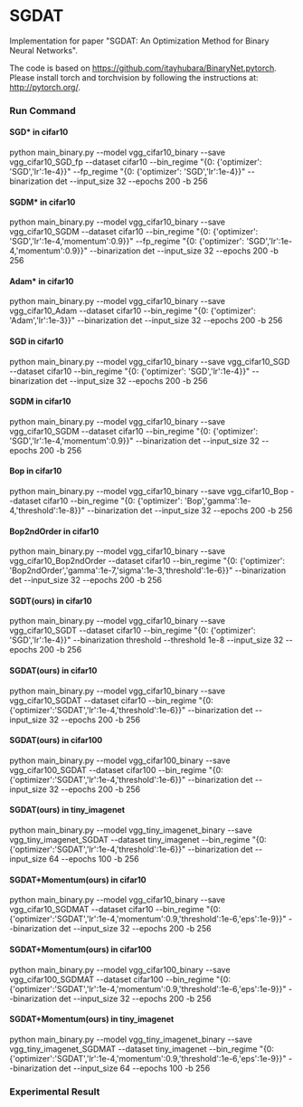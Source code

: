 # SGDAT
Implementation for paper "SGDAT: An Optimization Method for Binary Neural Networks".

The code is based on https://github.com/itayhubara/BinaryNet.pytorch.  
Please install torch and torchvision by following the instructions at: http://pytorch.org/.   

### Run Command
#### SGD* in cifar10
python main_binary.py --model vgg_cifar10_binary --save vgg_cifar10_SGD_fp --dataset cifar10 --bin_regime "{0: {'optimizer': 'SGD','lr':1e-4}}"  --fp_regime "{0: {'optimizer': 'SGD','lr':1e-4}}" --binarization det --input_size 32 --epochs 200 -b 256
#### SGDM* in cifar10
python main_binary.py --model vgg_cifar10_binary --save vgg_cifar10_SGDM --dataset cifar10 --bin_regime "{0: {'optimizer': 'SGD','lr':1e-4,'momentum':0.9}}" --fp_regime "{0: {'optimizer': 'SGD','lr':1e-4,'momentum':0.9}}" --binarization det --input_size 32 --epochs 200 -b 256
#### Adam* in cifar10
python main_binary.py --model vgg_cifar10_binary --save vgg_cifar10_Adam --dataset cifar10 --bin_regime "{0: {'optimizer': 'Adam','lr':1e-3}}"  --binarization det --input_size 32 --epochs 200 -b 256
#### SGD in cifar10
python main_binary.py --model vgg_cifar10_binary --save vgg_cifar10_SGD --dataset cifar10 --bin_regime "{0: {'optimizer': 'SGD','lr':1e-4}}"  --binarization det --input_size 32 --epochs 200 -b 256
#### SGDM in cifar10
python main_binary.py --model vgg_cifar10_binary --save vgg_cifar10_SGDM --dataset cifar10 --bin_regime "{0: {'optimizer': 'SGD','lr':1e-4,'momentum':0.9}}"  --binarization det --input_size 32 --epochs 200 -b 256
#### Bop in cifar10
python main_binary.py --model vgg_cifar10_binary --save vgg_cifar10_Bop --dataset cifar10 --bin_regime "{0: {'optimizer': 'Bop','gamma':1e-4,'threshold':1e-8}}" --binarization det --input_size 32 --epochs 200 -b 256
#### Bop2ndOrder in cifar10
python main_binary.py --model vgg_cifar10_binary --save vgg_cifar10_Bop2ndOrder --dataset cifar10 --bin_regime "{0: {'optimizer': 'Bop2ndOrder','gamma':1e-7,'sigma':1e-3,'threshold':1e-6}}" --binarization det --input_size 32 --epochs 200 -b 256
#### SGDT(ours) in cifar10
python main_binary.py --model vgg_cifar10_binary --save vgg_cifar10_SGDT --dataset cifar10 --bin_regime "{0: {'optimizer': 'SGD','lr':1e-4}}"  --binarization threshold --threshold 1e-8 --input_size 32 --epochs 200 -b 256
#### SGDAT(ours) in cifar10
python main_binary.py --model vgg_cifar10_binary --save vgg_cifar10_SGDAT --dataset cifar10 --bin_regime "{0: {'optimizer':'SGDAT','lr':1e-4,'threshold':1e-6}}" --binarization det --input_size 32 --epochs 200 -b 256
#### SGDAT(ours) in cifar100
python main_binary.py --model vgg_cifar100_binary --save vgg_cifar100_SGDAT --dataset cifar100 --bin_regime "{0: {'optimizer':'SGDAT','lr':1e-4,'threshold':1e-6}}" --binarization det --input_size 32 --epochs 200 -b 256
#### SGDAT(ours) in tiny_imagenet
python main_binary.py --model vgg_tiny_imagenet_binary --save vgg_tiny_imagenet_SGDAT --dataset tiny_imagenet --bin_regime "{0: {'optimizer':'SGDAT','lr':1e-4,'threshold':1e-6}}" --binarization det --input_size 64 --epochs 100 -b 256
#### SGDAT+Momentum(ours) in cifar10
python main_binary.py --model vgg_cifar10_binary --save vgg_cifar10_SGDMAT --dataset cifar10 --bin_regime "{0: {'optimizer':'SGDAT','lr':1e-4,'momentum':0.9,'threshold':1e-6,'eps':1e-9}}" --binarization det --input_size 32 --epochs 200 -b 256
#### SGDAT+Momentum(ours) in cifar100
python main_binary.py --model vgg_cifar100_binary --save vgg_cifar100_SGDMAT --dataset cifar100 --bin_regime "{0: {'optimizer':'SGDAT','lr':1e-4,'momentum':0.9,'threshold':1e-6,'eps':1e-9}}" --binarization det --input_size 32 --epochs 200 -b 256
#### SGDAT+Momentum(ours) in tiny_imagenet
python main_binary.py --model vgg_tiny_imagenet_binary --save vgg_tiny_imagenet_SGDMAT --dataset tiny_imagenet --bin_regime "{0: {'optimizer':'SGDAT','lr':1e-4,'momentum':0.9,'threshold':1e-6,'eps':1e-9}}" --binarization det --input_size 64 --epochs 100 -b 256

### Experimental Result

